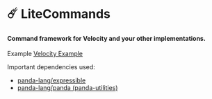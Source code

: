 # ☄️ LiteCommands
#### Command framework for Velocity and your other implementations.

Example [Velocity Example](https://github.com/Rollczi/LiteCommands/wiki/Velocity-Example-(simple))

Important dependencies used:
 - [panda-lang/expressible](https://github.com/panda-lang/expressible)
 - [panda-lang/panda (panda-utilities)](https://github.com/panda-lang/panda)
